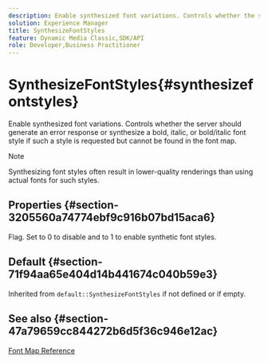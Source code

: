 ```yaml
---
description: Enable synthesized font variations. Controls whether the server should generate an error response or synthesize a bold, italic, or bold/italic font style if such a style is requested but cannot be found in the font map.
solution: Experience Manager
title: SynthesizeFontStyles
feature: Dynamic Media Classic,SDK/API
role: Developer,Business Practitioner
---
```


# SynthesizeFontStyles{#synthesizefontstyles}

Enable synthesized font variations. Controls whether the server should generate an error response or synthesize a bold, italic, or bold/italic font style if such a style is requested but cannot be found in the font map.

>[!NOTE]
>
>Synthesizing font styles often result in lower-quality renderings than using actual fonts for such styles.

## Properties {#section-3205560a74774ebf9c916b07bd15aca6}

Flag. Set to 0 to disable and to 1 to enable synthetic font styles.

## Default {#section-71f94aa65e404d14b441674c040b59e3}

Inherited from `default::SynthesizeFontStyles` if not defined or if empty.

## See also {#section-47a79659cc844272b6d5f36c946e12ac}

[Font Map Reference](../../../../../is-api/image-catalog/image-serving-api-ref/c-image-catalog-reference/c-font-map-reference/c-font-map-reference.md#concept-f81f319d03c646c5a8ef87b3277dd37d) 
